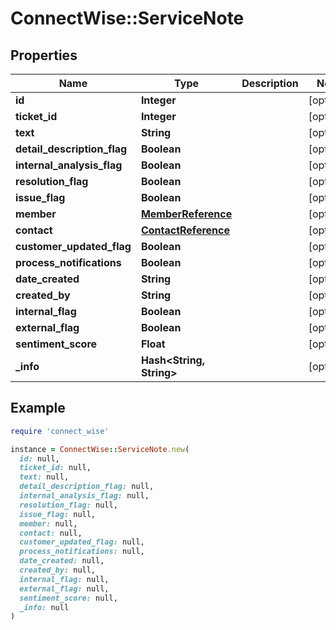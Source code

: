 # ConnectWise::ServiceNote

## Properties

| Name | Type | Description | Notes |
| ---- | ---- | ----------- | ----- |
| **id** | **Integer** |  | [optional] |
| **ticket_id** | **Integer** |  | [optional] |
| **text** | **String** |  | [optional] |
| **detail_description_flag** | **Boolean** |  | [optional] |
| **internal_analysis_flag** | **Boolean** |  | [optional] |
| **resolution_flag** | **Boolean** |  | [optional] |
| **issue_flag** | **Boolean** |  | [optional] |
| **member** | [**MemberReference**](MemberReference.md) |  | [optional] |
| **contact** | [**ContactReference**](ContactReference.md) |  | [optional] |
| **customer_updated_flag** | **Boolean** |  | [optional] |
| **process_notifications** | **Boolean** |  | [optional] |
| **date_created** | **String** |  | [optional] |
| **created_by** | **String** |  | [optional] |
| **internal_flag** | **Boolean** |  | [optional] |
| **external_flag** | **Boolean** |  | [optional] |
| **sentiment_score** | **Float** |  | [optional] |
| **_info** | **Hash&lt;String, String&gt;** |  | [optional] |

## Example

```ruby
require 'connect_wise'

instance = ConnectWise::ServiceNote.new(
  id: null,
  ticket_id: null,
  text: null,
  detail_description_flag: null,
  internal_analysis_flag: null,
  resolution_flag: null,
  issue_flag: null,
  member: null,
  contact: null,
  customer_updated_flag: null,
  process_notifications: null,
  date_created: null,
  created_by: null,
  internal_flag: null,
  external_flag: null,
  sentiment_score: null,
  _info: null
)
```

